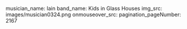 musician_name: Iain
band_name: Kids in Glass Houses
img_src: images/musician0324.png
onmouseover_src: 
pagination_pageNumber: 2167